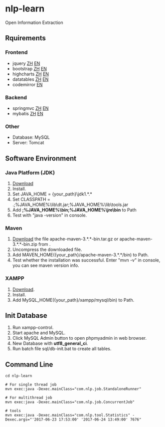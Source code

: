 # nlp-learn
Open Information Extraction

## Rquirements
### Frontend
- jquery [ZH](http://www.jquery123.com/) [EN](http://jquery.com/)
- bootstrap [ZH](http://v3.bootcss.com/) [EN](http://getbootstrap.com/)
- highcharts [ZH](https://www.hcharts.cn/) [EN](https://www.highcharts.com/)
- datatables [ZH](http://www.datatables.club/) [EN](https://www.datatables.net/)
- codemirror [EN](http://codemirror.net/)

### Backend
- springmvc [ZH](http://spring.cndocs.tk/index.html) [EN](http://docs.spring.io/spring-framework/docs/current/spring-framework-reference/htmlsingle/#mvc)
- mybatis [ZH](http://www.mybatis.org/mybatis-3/zh/index.html) [EN](http://www.mybatis.org/mybatis-3/)

### Other
- Database: MySQL
- Server: Tomcat


## Software Environment
### Java Platform (JDK)
1. [Download](http://www.oracle.com/technetwork/java/javase/downloads/index.html)
2. Install.
3. Set JAVA_HOME = {your_path}\jdk1.\*.\*
4. Set CLASSPATH = .;%JAVA_HOME%\lib\dt.jar;%JAVA_HOME%\lib\tools.jar
5. Add **;%JAVA_HOME%\bin;%JAVA_HOME%\jre\bin** to Path
6. Test with "java -version" in console.

### Maven
1. [Download](http://maven.apache.org/download.cgi) the file apache-maven-3.\*.\*-bin.tar.gz or apache-maven-3.\*.\*-bin.zip from .
2. Uncompress the downloaded file.
3. Add MAVEN_HOME({your_path}/apache-maven-3.\*.\*/bin) to Path.
4. Test whether the installation was successful. Enter "mvn -v" in console, you can see maven version info.


### XAMPP
1. [Download](https://www.apachefriends.org/download.html).
2. Install.
3. Add MySQL_HOME({your_path}/xampp/mysql/bin) to Path.

## Init Database
1. Run xampp-control.
2. Start apache and MySQL.
3. Click MySQL Admin button to open phpmyadmin in web browser.
4. New Database with **utf8_general_ci**.
5. Run batch file sql/db-init.bat to create all tables.


## Command Line
```
cd nlp-learn

# For single thread job
mvn exec:java -Dexec.mainClass="com.nlp.job.StandaloneRunner"

# For multithread job
mvn exec:java -Dexec.mainClass="com.nlp.job.ConcurrentJob"

# tools
mvn exec:java -Dexec.mainClass="com.nlp.tool.Statistics" -Dexec.args="'2017-06-23 17:53:00' '2017-06-24 13:49:00' 7676"


```